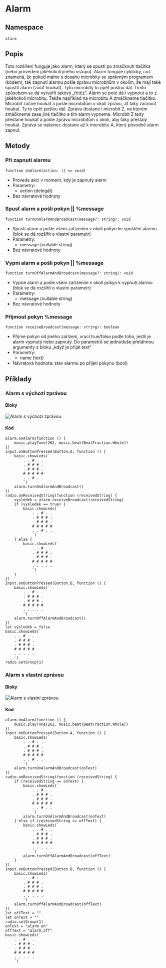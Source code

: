 # Alarm

## Namespace
```
alarm
```
## Popis
Toto rozšíření funguje jako alarm, který se spustí po zmačknutí tlačítka (nebo provedení jakéhokoli jiného vstupu). Alarm funguje cyklicky, což znamená, že pokud máme s dosahu microbity se správným programem (kódem), tak zapnutí alarmu pošle zprávu microbitům v okolím, že mají také spustit alarm (začít houkat). Tyto microbity to opět pošlou dál. Tímto způsobem se dá vytvořit takový „řetěz“. Alarm se poté dá i vypnout a to z jakéhokoli microbitu. Takže například na microbitu A zmáčkneme tlačítko. Microbit začne houkat a pošle microbitům v okolí zprávu, ať taky začnout houkat. Ty to opět pošlou dál. Zprávu dostane i microbit Z, na kterém zmáčkneme zase jiné tlačítko a tím alarm vypneme. Microbit Z tedy přestane houkat a pošle zprávu microbitům v okolí, aby taky přestaly houkat. Zpráva se nakonec dostane až k microbitu A, který původně alarm zapnul.
 
## Metody
### Při zapnutí alarmu
```
function onAlarm(action: () => void)
```
- Provede akci v moment, kdy je zapnutý alarm
- Parametry:
    - action (delegát)
- Bez návratové hodnoty

### Spusť alarm a pošli pokyn || %message
```
function turnOnAlarmAndBroadcast(message?: string): void
```
- Spustí alarm a pošle všem zařízením v okolí pokyn ke spuštění alarmu (blok se dá rozšířit o vlastní parametr)
- Parametry:
    - message (nullable string)
- Bez návratové hodnoty

### Vypni alarm a pošli pokyn || %message
```
function turnOffAlarmAndBroadcast(message?: string): void
```
- Vypne alarm a pošle všem zařízením v okolí pokyn k vypnutí alarmu (blok se dá rozšířit o vlastní parametr)
- Parametry:
    - message (nullable string)
- Bez návratové hodnoty

### Přijmout pokyn %message
```
function receiveBroadcast(message: string): boolean
```
- Přijme pokyn od jiného zařízení, vrací true/false podle toho, jestli je alarm vypnutý nebo zapnutý. Do parametrů se jednoduše přetáhnou argumenty z bloku „když je přijat text“
- Parametry:
    - name (text)
- Návratová hodnota: stav alarmu po přijetí pokynu (bool)

## Příklady

### Alarm s výchozí zprávou

#### Bloky
![Alarm s výchozí zprávou](https://github.com/SmutnyJan/pxt-alarm/blob/master/images/easyexample.png)
#### Kód
```
alarm.onAlarm(function () {
    music.playTone(262, music.beat(BeatFraction.Whole))
})
input.onButtonPressed(Button.A, function () {
    basic.showLeds(`
        . . # . .
        . # # # .
        . # # # .
        # # # # #
        . . # . .
        `)
    alarm.turnOnAlarmAndBroadcast()
})
radio.onReceivedString(function (receivedString) {
    vysledek = alarm.receiveBroadcast(receivedString)
    if (vysledek == true) {
        basic.showLeds(`
            . . # . .
            . # # # .
            . # # # .
            # # # # #
            . . # . .
            `)
    } else {
        basic.showLeds(`
            . . # . .
            . # # # .
            . # # # .
            # # # # #
            . . . . .
            `)
    }
})
input.onButtonPressed(Button.B, function () {
    basic.showLeds(`
        . . # . .
        . # # # .
        . # # # .
        # # # # #
        . . . . .
        `)
    alarm.turnOffAlarmAndBroadcast()
})
let vysledek = false
basic.showLeds(`
    . . # . .
    . # # # .
    . # # # .
    # # # # #
    . . . . .
    `)
radio.setGroup(1)
```

### Alarm s vlastní zprávou
#### Bloky
![Alarm s vlastní zprávou](https://github.com/SmutnyJan/pxt-alarm/blob/master/images/hardexample.png)

#### Kód
```
alarm.onAlarm(function () {
    music.playTone(262, music.beat(BeatFraction.Whole))
})
input.onButtonPressed(Button.A, function () {
    basic.showLeds(`
        . . # . .
        . # # # .
        . # # # .
        # # # # #
        . . # . .
        `)
    alarm.turnOnAlarmAndBroadcast(onText)
})
radio.onReceivedString(function (receivedString) {
    if (receivedString == onText) {
        basic.showLeds(`
            . . # . .
            . # # # .
            . # # # .
            # # # # #
            . . # . .
            `)
        alarm.turnOnAlarmAndBroadcast(onText)
    } else if (receivedString == offText) {
        basic.showLeds(`
            . . # . .
            . # # # .
            . # # # .
            # # # # #
            . . . . .
            `)
        alarm.turnOffAlarmAndBroadcast(offText)
    }
})
input.onButtonPressed(Button.B, function () {
    basic.showLeds(`
        . . # . .
        . # # # .
        . # # # .
        # # # # #
        . . . . .
        `)
    alarm.turnOffAlarmAndBroadcast(offText)
})
let offText = ""
let onText = ""
radio.setGroup(1)
onText = "alarm_on"
offText = "alarm_off"
basic.showLeds(`
    . . # . .
    . # # # .
    . # # # .
    # # # # #
    . . . . .
    `)
```


